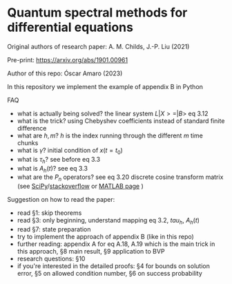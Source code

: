 # Quantum spectral methods for differential equations

Original authors of research paper: A. M. Childs, J.-P. Liu (2021)

Pre-print: https://arxiv.org/abs/1901.00961

Author of this repo: Óscar Amaro (2023)

In this repository we implement the example of appendix B in Python

FAQ

- what is actually being solved? the linear system $L |X> = |B>$ eq 3.12
- what is the trick? using Chebyshev coefficients instead of standard finite difference
- what are $h, m$? $h$ is the index running through the different $m$ time chunks
- what is $\gamma$? initial condition of $x(t=t_0)$
- what is $\tau_h$? see before eq 3.3
- what is $A_h(t)$? see eq 3.3
- what are the $P_n$ operators? see eq 3.20 discrete cosine transform matrix (see [SciPy](https://docs.scipy.org/doc/scipy/reference/generated/scipy.fft.dct.html)/[stackoverflow](https://stackoverflow.com/questions/53875821/scipy-generate-nxn-discrete-cosine-matrix) or [MATLAB page]( https://www.mathworks.com/help/images/discrete-cosine-transform.html) )

Suggestion on how to read the paper:

- read §1: skip theorems
- read §3: only beginning, understand mapping eq 3.2, $tau_h$, $A_h(t)$
- read §7: state preparation
- try to implement the approach of appendix B (like in this repo)
- further reading: appendix A for eq A.18, A.19 which is the main trick in this approach, §8 main result, §9 application to BVP
- research questions: §10
- if you're interested in the detailed proofs: §4 for bounds on solution error, §5 on allowed condition number, §6 on success probability
